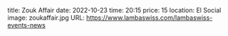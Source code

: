 title: Zouk Affair
date: 2022-10-23
time: 20:15
price: 15
location: El Social
image: zoukaffair.jpg
URL: https://www.lambaswiss.com/lambaswiss-events-news